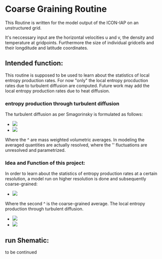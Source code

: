 # Coarse Graining Routine

This Routine is written for the model output of the ICON-IAP on an unstructured grid.

It's neccessary input are the horizontal velocities u and v, the density and temperature at gridpoints. Furthermore the size of individual gridcells and their longditude and latitude coordinates.

## Intended function:

This routine is supposed to be used to learn about the statistics of local entropy production rates. For now "only" the local entropy procduction rates due to turbulent diffusion are computed. Future work may add the local entropy production rates due to heat diffusion.

### entropy production through turbulent diffusion 

The turbulent diffusion as per Smagorinsky is formulated as follows:

- <img src="http://latex.codecogs.com/gif.latex?%5Cepsilon%20%3D%20%5Chat%7BT%7D%5Csigma"/> 
- <img src="http://latex.codecogs.com/gif.latex?%5C%5C%20%26%3D-%28%5Coverline%7B%5Crho%20%5Cvec%7Bv%7D%5E%7B%27%27%7D%5Cvec%7Bv%7D%5E%7B%27%27%7D%7D%29%5Ccdot%20%5Cnabla%20%5Chat%7Bv%7D" /> 

Where the ^ are mass weighted volumetric averages. In modeling the averaged quantities are actually resolved, where the '' fluctuations are unresolved and parametrized. 

### Idea and Function of this project:

In order to learn about the statistics of entropy production rates at a certain resolution, a model run on higher resolution is done and subsequently coarse-grained:

- <img src="http://latex.codecogs.com/gif.latex?%5Chat%7BI%7D%20%3D%20%5Chat%7B%5Chat%7BI%7D%7D%20&plus;%20%5Chat%7BI%7D%5E%7B%27%27%7D"/> 

Where the second ^ is the coarse-grained average. The local entropy production through turbulent diffusion.


- <img src="http://latex.codecogs.com/gif.latex?%5Chat%7B%5Cepsilon%7D%20%3D%20%5Chat%7B%5Chat%7BT%7D%7D%5Chat%7B%5Csigma%7D"/> 
- <img src="http://latex.codecogs.com/gif.latex?%3D-%28%5Coverline%7B%5Crho%20%5Chat%7B%5Cvec%7Bv%7D%5E%7B%27%27%7D%7D%5Chat%7B%5Cvec%7Bv%7D%5E%7B%27%27%7D%7D%7D%29%20%5Ccdot%20%5Cnabla%5Chat%7B%5Chat%7Bv%7D%7D" /> 

## run Shematic: 

 to be continued


